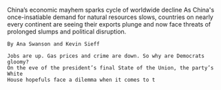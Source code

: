 China’s economic mayhem sparks cycle of worldwide decline
As China's once-insatiable demand for natural resources slows, countries on
nearly every continent are seeing their exports plunge and now face threats of
prolonged slumps and political disruption.

    By Ana Swanson and Kevin Sieff

    Jobs are up. Gas prices and crime are down. So why are Democrats gloomy?
    On the eve of the president’s final State of the Union, the party’s White
    House hopefuls face a dilemma when it comes to t
